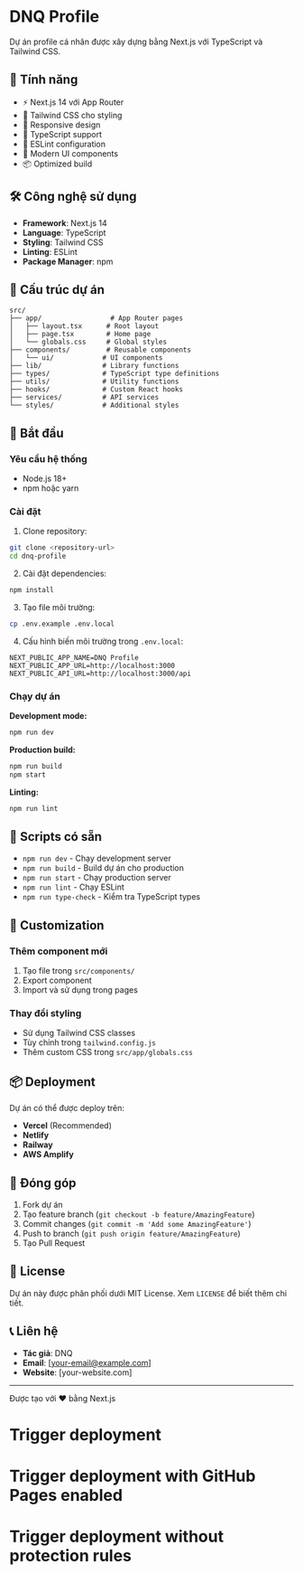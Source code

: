 # DNQ Profile

Dự án profile cá nhân được xây dựng bằng Next.js với TypeScript và Tailwind CSS.

## 🚀 Tính năng

- ⚡ Next.js 14 với App Router
- 🎨 Tailwind CSS cho styling
- 📱 Responsive design
- 🔧 TypeScript support
- 🎯 ESLint configuration
- 🎨 Modern UI components
- 📦 Optimized build

## 🛠️ Công nghệ sử dụng

- **Framework**: Next.js 14
- **Language**: TypeScript
- **Styling**: Tailwind CSS
- **Linting**: ESLint
- **Package Manager**: npm

## 📁 Cấu trúc dự án

```
src/
├── app/                 # App Router pages
│   ├── layout.tsx      # Root layout
│   ├── page.tsx        # Home page
│   └── globals.css     # Global styles
├── components/         # Reusable components
│   └── ui/            # UI components
├── lib/               # Library functions
├── types/             # TypeScript type definitions
├── utils/             # Utility functions
├── hooks/             # Custom React hooks
├── services/          # API services
└── styles/            # Additional styles
```

## 🚀 Bắt đầu

### Yêu cầu hệ thống

- Node.js 18+ 
- npm hoặc yarn

### Cài đặt

1. Clone repository:
```bash
git clone <repository-url>
cd dnq-profile
```

2. Cài đặt dependencies:
```bash
npm install
```

3. Tạo file môi trường:
```bash
cp .env.example .env.local
```

4. Cấu hình biến môi trường trong `.env.local`:
```env
NEXT_PUBLIC_APP_NAME=DNQ Profile
NEXT_PUBLIC_APP_URL=http://localhost:3000
NEXT_PUBLIC_API_URL=http://localhost:3000/api
```

### Chạy dự án

**Development mode:**
```bash
npm run dev
```

**Production build:**
```bash
npm run build
npm start
```

**Linting:**
```bash
npm run lint
```

## 📝 Scripts có sẵn

- `npm run dev` - Chạy development server
- `npm run build` - Build dự án cho production
- `npm run start` - Chạy production server
- `npm run lint` - Chạy ESLint
- `npm run type-check` - Kiểm tra TypeScript types

## 🎨 Customization

### Thêm component mới

1. Tạo file trong `src/components/`
2. Export component
3. Import và sử dụng trong pages

### Thay đổi styling

- Sử dụng Tailwind CSS classes
- Tùy chỉnh trong `tailwind.config.js`
- Thêm custom CSS trong `src/app/globals.css`

## 📦 Deployment

Dự án có thể được deploy trên:

- **Vercel** (Recommended)
- **Netlify**
- **Railway**
- **AWS Amplify**

## 🤝 Đóng góp

1. Fork dự án
2. Tạo feature branch (`git checkout -b feature/AmazingFeature`)
3. Commit changes (`git commit -m 'Add some AmazingFeature'`)
4. Push to branch (`git push origin feature/AmazingFeature`)
5. Tạo Pull Request

## 📄 License

Dự án này được phân phối dưới MIT License. Xem `LICENSE` để biết thêm chi tiết.

## 📞 Liên hệ

- **Tác giả**: DNQ
- **Email**: [your-email@example.com]
- **Website**: [your-website.com]

---

Được tạo với ❤️ bằng Next.js
# Trigger deployment
# Trigger deployment with GitHub Pages enabled
# Trigger deployment without protection rules
